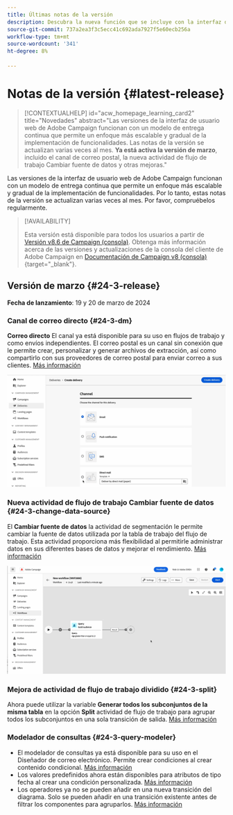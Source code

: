 ```yaml
---
title: Últimas notas de la versión
description: Descubra la nueva función que se incluye con la interfaz de usuario web de Campaign
source-git-commit: 737a2ea3f3c5ecc41c692ada7927f5e60ecb256a
workflow-type: tm+mt
source-wordcount: '341'
ht-degree: 8%

---
```


# Notas de la versión  {#latest-release}


>[!CONTEXTUALHELP]
>id="acw_homepage_learning_card2"
>title="Novedades"
>abstract="Las versiones de la interfaz de usuario web de Adobe Campaign funcionan con un modelo de entrega continua que permite un enfoque más escalable y gradual de la implementación de funcionalidades. Las notas de la versión se actualizan varias veces al mes. **Ya está activa la versión de marzo**, incluido el canal de correo postal, la nueva actividad de flujo de trabajo Cambiar fuente de datos y otras mejoras."


<!--Last update: **March 19, 2024**-->

Las versiones de la interfaz de usuario web de Adobe Campaign funcionan con un modelo de entrega continua que permite un enfoque más escalable y gradual de la implementación de funcionalidades. Por lo tanto, estas notas de la versión se actualizan varias veces al mes. Por favor, compruébelos regularmente.

>[!AVAILABILITY]
>
>Esta versión está disponible para todos los usuarios a partir de [Versión v8.6 de Campaign (consola)](https://experienceleague.adobe.com/docs/campaign/campaign-v8/releases/release-notes.html?lang=es). Obtenga más información acerca de las versiones y actualizaciones de la consola del cliente de Adobe Campaign en [Documentación de Campaign v8 (consola)](https://experienceleague.adobe.com/docs/campaign/campaign-v8/releases/upgrades.html?lang=es){target="_blank"}.

## Versión de marzo {#24-3-release}

**Fecha de lanzamiento**: 19 y 20 de marzo de 2024

### Canal de correo directo {#24-3-dm}

**Correo directo** El canal ya está disponible para su uso en flujos de trabajo y como envíos independientes. El correo postal es un canal sin conexión que le permite crear, personalizar y generar archivos de extracción, así como compartirlo con sus proveedores de correo postal para enviar correo a sus clientes. [Más información](../direct-mail/gs-direct-mail.md)

![](../assets/do-not-localize/direct-mail.gif)

### Nueva actividad de flujo de trabajo Cambiar fuente de datos {#24-3-change-data-source}

El **Cambiar fuente de datos** la actividad de segmentación le permite cambiar la fuente de datos utilizada por la tabla de trabajo del flujo de trabajo. Esta actividad proporciona más flexibilidad al permitirle administrar datos en sus diferentes bases de datos y mejorar el rendimiento. [Más información](../workflows/activities/change-data-source.md)

![](../assets/do-not-localize/change-data-source.gif)

### Mejora de actividad de flujo de trabajo dividido {#24-3-split}

Ahora puede utilizar la variable **Generar todos los subconjuntos de la misma tabla** en la opción **Split** actividad de flujo de trabajo para agrupar todos los subconjuntos en una sola transición de salida. [Más información](../workflows/activities/split.md)

### Modelador de consultas {#24-3-query-modeler}

* El modelador de consultas ya está disponible para su uso en el Diseñador de correo electrónico. Permite crear condiciones al crear contenido condicional. [Más información](../personalization/conditions.md)
* Los valores predefinidos ahora están disponibles para atributos de tipo fecha al crear una condición personalizada. [Más información](../query/build-query.md)
* Los operadores ya no se pueden añadir en una nueva transición del diagrama. Solo se pueden añadir en una transición existente antes de filtrar los componentes para agruparlos. [Más información](../query/build-query.md)
